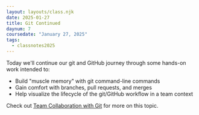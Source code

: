 ```yaml
---
layout: layouts/class.njk
date: 2025-01-27
title: Git Continued
daynum: 7
coursedate: "January 27, 2025"
tags:
  - classnotes2025
---
```


Today we'll continue our git and GitHub journey through some hands-on
work intended to:

- Build "muscle memory" with git command-line commands
- Gain comfort with branches, pull requests, and merges
- Help visualize the lifecycle of the git/GitHub workflow in a team
context

Check out [Team Collaboration with Git](../../topics/team_collab_with_git/) for more on this topic.

